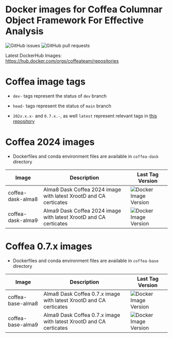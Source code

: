 # Docker images for Coffea Columnar Object Framework For Effective Analysis

![GitHub issues](https://img.shields.io/github/issues/coffeateam/af-images)
![GitHub pull requests](https://img.shields.io/github/issues-pr/coffeateam/af-images)

Latest DockerHub Images: https://hub.docker.com/orgs/coffeateam/repositories

# Coffea image tags


* `dev-` tags represent the status of `dev` branch

* `head-` tags represent the status of `main` branch

* `202x.x.x-` and `0.7.x.-`, as well `latest`  represent relevant tags in [this repository](https://github.com/CoffeaTeam/af-images/tags)


# Coffea 2024 images

* Dockerfiles and conda environment files are available in `coffea-dask` directory

| Image           | Description                                   | Last Tag Version | 
|-----------------|-----------------------------------------------|-------------|
| coffea-dask-alma8     | Alma8 Dask Coffea 2024 image with latest XrootD and CA certicates            |  ![Docker Image Version](https://img.shields.io/docker/v/coffeateam/coffea-dask-almalinux8) |
| coffea-dask-alma9     | Alma9 Dask Coffea 2024 image with latest XrootD and CA certicates            | ![Docker Image Version](https://img.shields.io/docker/v/coffeateam/coffea-dask-almalinux9) |



# Coffea 0.7.x images

* Dockerfiles and conda environment files are available in `coffea-base` directory


| Image           | Description                                   | Last Tag Version | 
|-----------------|-----------------------------------------------|-------------|
| coffea-base-alma8     | Alma8 Dask Coffea 0.7.x image with latest XrootD and CA certicates            | ![Docker Image Version](https://img.shields.io/docker/v/coffeateam/coffea-base-almalinux8) |
| coffea-base-alma9     | Alma9 Dask Coffea 0.7.x image with latest XrootD and CA certicates            | ![Docker Image Version](https://img.shields.io/docker/v/coffeateam/coffea-base-almalinux9) |


